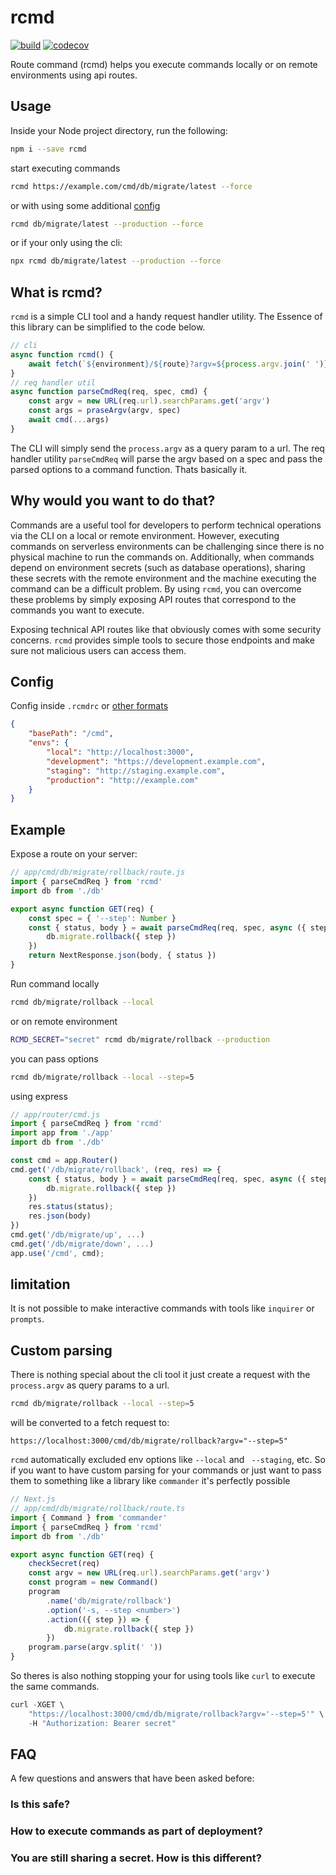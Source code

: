 # rcmd

[![build](https://img.shields.io/github/actions/workflow/status/wappla/rcmd/on_push_main.yml?style=flat&colorA=000000&colorB=000000)](https://github.com/wappla/rcmd/actions/workflows/on_push_main.yml)
[![codecov](https://img.shields.io/codecov/c/github/wappla/rcmd?style=flat&colorA=000000&colorB=000000)](https://codecov.io/gh/wappla/rcmd)

Route command (rcmd) helps you execute commands locally or on remote environments using api routes.

## Usage

Inside your Node project directory, run the following:

```sh
npm i --save rcmd
```

start executing commands

```sh
rcmd https://example.com/cmd/db/migrate/latest --force
```

or with using some additional [config](#config)

```sh
rcmd db/migrate/latest --production --force
```

or if your only using the cli:

```sh
npx rcmd db/migrate/latest --production --force
```

## What is rcmd?

`rcmd` is a simple CLI tool and a handy request handler utility. The Essence of this library can be simplified to the code below.

```js
// cli
async function rcmd() {
    await fetch(`${environment}/${route}?argv=${process.argv.join(' ')}`)
}
// req handler util
async function parseCmdReq(req, spec, cmd) {
    const argv = new URL(req.url).searchParams.get('argv')
    const args = praseArgv(argv, spec)
    await cmd(...args)
}
```

The CLI will simply send the `process.argv` as a query param to a url. The req handler utility `parseCmdReq` will parse the argv based on a spec and pass the parsed options to a command function. Thats basically it.

## Why would you want to do that?

Commands are a useful tool for developers to perform technical operations via the CLI on a local or remote environment. However, executing commands on serverless environments can be challenging since there is no physical machine to run the commands on. Additionally, when commands depend on environment secrets (such as database operations), sharing these secrets with the remote environment and the machine executing the command can be a difficult problem. By using `rcmd`, you can overcome these problems by simply exposing API routes that correspond to the commands you want to execute.

Exposing technical API routes like that obviously comes with some security concerns. `rcmd` provides simple tools to secure those endpoints and make sure not malicious users can access them.

## Config

Config inside `.rcmdrc` or [other formats ](https://github.com/cosmiconfig/cosmiconfig)

```json
{
    "basePath": "/cmd",
    "envs": {
        "local": "http://localhost:3000",
        "development": "https://development.example.com",
        "staging": "http://staging.example.com",
        "production": "http://example.com"
    }
}
```

## Example

Expose a route on your server:

```javascript
// app/cmd/db/migrate/rollback/route.js
import { parseCmdReq } from 'rcmd'
import db from './db'

export async function GET(req) {
    const spec = { '--step': Number }
    const { status, body } = await parseCmdReq(req, spec, async ({ step }) => {
        db.migrate.rollback({ step })
    })
    return NextResponse.json(body, { status })
}
```

Run command locally

```sh
rcmd db/migrate/rollback --local
```

or on remote environment

```sh
RCMD_SECRET="secret" rcmd db/migrate/rollback --production
```

you can pass options

```sh
rcmd db/migrate/rollback --local --step=5
```

using express

```javascript
// app/router/cmd.js
import { parseCmdReq } from 'rcmd'
import app from './app'
import db from './db'

const cmd = app.Router()
cmd.get('/db/migrate/rollback', (req, res) => {
    const { status, body } = await parseCmdReq(req, spec, async ({ step }) => {
        db.migrate.rollback({ step })
    })
    res.status(status);
    res.json(body)
})
cmd.get('/db/migrate/up', ...)
cmd.get('/db/migrate/down', ...)
app.use('/cmd', cmd);
```

## limitation

It is not possible to make interactive commands with tools like `inquirer` or `prompts`.

## Custom parsing

There is nothing special about the cli tool it just create a request with the `process.argv` as query params to a url.

```sh
rcmd db/migrate/rollback --local --step=5
```

will be converted to a fetch request to:

```
https://localhost:3000/cmd/db/migrate/rollback?argv="--step=5"
```

`rcmd` automatically excluded env options like `--local` and ` --staging`, etc. So if you want to have custom parsing for your commands or just want to pass them to something like a library like `commander` it's perfectly possible

```javascript
// Next.js
// app/cmd/db/migrate/rollback/route.ts
import { Command } from 'commander'
import { parseCmdReq } from 'rcmd'
import db from './db'

export async function GET(req) {
    checkSecret(req)
    const argv = new URL(req.url).searchParams.get('argv')
    const program = new Command()
    program
        .name('db/migrate/rollback')
        .option('-s, --step <number>')
        .action(({ step }) => {
            db.migrate.rollback({ step })
        })
    program.parse(argv.split(' '))
}
```

So theres is also nothing stopping your for using tools like `curl` to execute the same commands.

```js
curl -XGET \
	"https://localhost:3000/cmd/db/migrate/rollback?argv='--step=5'" \
	-H "Authorization: Bearer secret"
```

## FAQ

A few questions and answers that have been asked before:

### Is this safe?

### How to execute commands as part of deployment?

### You are still sharing a secret. How is this different?
